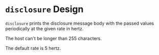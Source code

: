 # `disclosure` Design

`disclosure` prints the disclosure message body with the passed values
periodically at the given rate in hertz.

The host can't be longer than 255 characters.

The default rate is 5 hertz.
